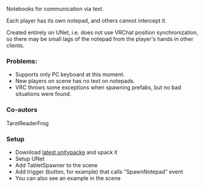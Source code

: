 Notebooks for communication via text.

Each player has its own notepad, and others cannot intercept it.

Created entirely on UNet, i.e. does not use VRChat position synchronization, so there may be small lags of the notepad from the player's hands in other clients.

### Problems:
- Supports only PC keyboard at this moment.
- New players on scene has no text on notepads.
- VRC throws some exceptions when spawning prefabs, but no bad situations were found.

### Co-autors
TarotReaderFrog

### Setup
- Download [latest unitypacke](https://github.com/Xytabich/UNet/blob/master/Examples/Notepad/Notepad-1.0.0.unitypackage) and upack it
- Setup UNet
- Add TabletSpawner to the scene
- Add trigger (button, for example) that calls "SpawnNotepad" event
- You can also see an example in the scene
